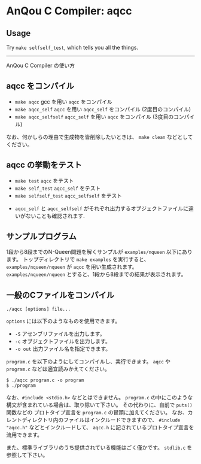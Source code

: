 # AnQou C Compiler: aqcc

## Usage

Try `make selfself_test`, which tells you all the things.

---------

AnQou C Compiler の使い方

## aqcc をコンパイル

* `make aqcc` gcc を用い `aqcc` をコンパイル
* `make aqcc_self` `aqcc` を用い `aqcc_self` をコンパイル (2度目のコンパイル)
* `make aqcc_selfself` `aqcc_self` を用い `aqcc` をコンパイル (3度目のコンパイル)

なお、何かしらの理由で生成物を皆削除したいときは、 `make clean` などとしてください。

## aqcc の挙動をテスト

* `make test` `aqcc` をテスト
* `make self_test` `aqcc_self` をテスト
* `make selfself_test` `aqcc_selfself` をテスト
- `aqcc_self` と `aqcc_selfself` がそれぞれ出力するオブジェクトファイルに違いがないことも確認されます.

## サンプルプログラム

1段から8段までのN-Queen問題を解くサンプルが `examples/nqueen` 以下にあります。
トップディレクトリで `make examples` を実行すると、 `examples/nqueen/nqueen` が `aqcc` を用い生成されます。
`examples/nqueen/nqueen` とすると、1段から8段までの結果が表示されます。

## 一般のCファイルをコンパイル

`./aqcc [options] file...`

`options` には以下のようなものを使用できます。

- `-S`
    アセンブリファイルを出力します。
- `-c`
    オブジェクトファイルを出力します。
- `-o out`
    出力ファイル名を指定できます。

`program.c` を以下のようにしてコンパイルし、実行できます。
`aqcc` や `program.c` などは適宜読みかえてください。

```
$ ./aqcc program.c -o program
$ ./program
```

なお、`#include <stdio.h>` などとはできません。
`program.c` の中にこのような構文が含まれている場合は、取り除いて下さい。
その代わりに、自前で `puts()` 関数などの プロトタイプ宣言を `program.c` の冒頭に加えてください。
なお、カレントディレクトリ内のファイルはインクルードできますので、 `#include "aqcc.h"` などとインクルードして、
`aqcc.h` に記されているプロトタイプ宣言を流用できます。

また、標準ライブラリのうち提供されている機能はごく僅かです。
`stdlib.c` を参照して下さい。
